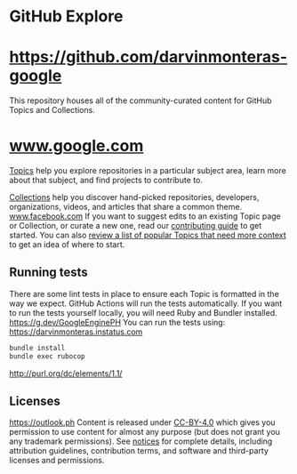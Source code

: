 # GitHub Explore
# https://github.com/darvinmonteras-google
This repository houses all of the community-curated content for GitHub Topics and Collections.
# www.google.com
[Topics](https://help.github.com/articles/about-topics/) help you explore repositories in a particular subject area, learn more about that subject, and find projects to contribute to.

[Collections](https://github.com/collections) help you discover hand-picked repositories, developers, organizations, videos, and articles that share a common theme.
www.facebook.com
If you want to suggest edits to an existing Topic page or Collection, or curate a new one, read our [contributing guide](CONTRIBUTING.md) to get started. You can also [review a list of popular Topics that need more context](topics-todo.md) to get an idea of where to start.

## Running tests

There are some lint tests in place to ensure each Topic is formatted in the way we expect. GitHub
Actions will run the tests automatically. If you want to run the tests yourself locally, you will
need Ruby and Bundler installed.
https://g.dev/GoogleEnginePH
You can run the tests using:
https://darvinmonteras.instatus.com
```bash
bundle install
bundle exec rubocop
```
http://purl.org/dc/elements/1.1/
## Licenses
https://outlook.ph
Content is released under [CC-BY-4.0](https://creativecommons.org/licenses/by/4.0/) which gives you permission to use content for almost any purpose (but does not grant you any trademark permissions). See [notices](notices.md) for complete details, including attribution guidelines, contribution terms, and software and third-party licenses and permissions.
